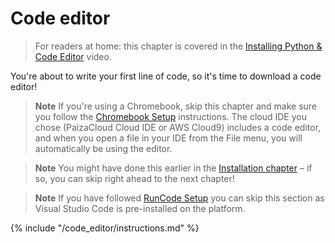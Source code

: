 # Code editor

> For readers at home: this chapter is covered in the [Installing Python & Code Editor](https://www.youtube.com/watch?v=pVTaqzKZCdA&t=4m43s) video.

You're about to write your first line of code, so it's time to download a code editor!

> **Note** If you're using a Chromebook, skip this chapter and make sure you follow the [Chromebook Setup](../chromebook_setup/README.md) instructions. The cloud IDE you chose (PaizaCloud Cloud IDE or AWS Cloud9) includes a code editor, and when you open a file in your IDE from the File menu, you will automatically be using the editor.

> **Note** You might have done this earlier in the [Installation chapter](../installation/README.md) – if so, you can skip right ahead to the next chapter!

> **Note** If you have followed [RunCode Setup](../cloud_development_setup/README.md) you can skip this section as Visual Studio Code is pre-installed on the platform.

{% include "/code_editor/instructions.md" %}
